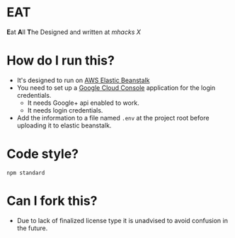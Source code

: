 # EAT
**E**at **A**ll **T**he
Designed and written at *mhacks X*

# How do I run this?
 - It's designed to run on [AWS Elastic Beanstalk](https://aws.amazon.com/elasticbeanstalk/)
 - You need to set up a [Google Cloud Console](https://console.cloud.google.com/) application for the login credentials.
   - It needs Google+ api enabled to work.
   - It needs login credentials.
 - Add the information to a file named `.env` at the project root before uploading it to elastic beanstalk.
 
 # Code style?
 `npm standard`

 # Can I fork this?
 - Due to lack of finalized license type it is unadvised to avoid confusion in the future.
